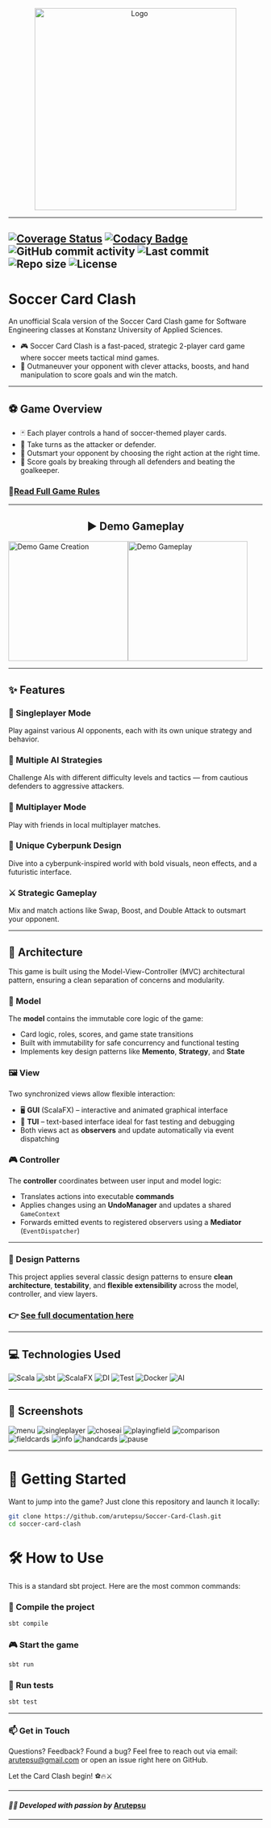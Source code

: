 <p align="center">
<img src="src/main/resources/images/data/logo/logoCut.png" alt="Logo" height="400"/>
</p>

---

[![Coverage Status](https://coveralls.io/repos/github/arutepsu/Soccer-Card-Clash/badge.svg?branch=main)](https://coveralls.io/github/arutepsu/Soccer-Card-Clash?branch=main)
[![Codacy Badge](https://app.codacy.com/project/badge/Grade/c8252a455c9a41f881a18a2e319642b1)](https://app.codacy.com/gh/arutepsu/Soccer-Card-Clash/dashboard)
![GitHub commit activity](https://img.shields.io/github/commit-activity/w/arutepsu/Soccer-Card-Clash?color=blue)
![Last commit](https://img.shields.io/github/last-commit/arutepsu/Soccer-Card-Clash?color=yellow)
![Repo size](https://img.shields.io/github/repo-size/arutepsu/Soccer-Card-Clash?color=orange)
![License](https://img.shields.io/github/license/arutepsu/Soccer-Card-Clash?color=lightgrey)
---
# Soccer Card Clash

An unofficial Scala version of the Soccer Card Clash game for Software Engineering classes at 
Konstanz University of Applied Sciences.

* 🎮 Soccer Card Clash is a fast-paced, strategic 2-player card game where soccer meets tactical mind games.
* 🧠 Outmaneuver your opponent with clever attacks, boosts, and hand manipulation to score goals and win the match.

---
## ⚽ Game Overview
* 🃏 Each player controls a hand of soccer-themed player cards.
* 🔄 Take turns as the attacker or defender.
* 🧠 Outsmart your opponent by choosing the right action at the right time.
* 🎯 Score goals by breaking through all defenders and beating the goalkeeper.

### 📖[Read Full Game Rules](src/main/resources/docs/GAMERULES.md)

---
<h2 style="text-align: center;">▶️ Demo Gameplay</h2>
<div style="display: flex; gap: 0px;">
  <img src="https://media4.giphy.com/media/v1.Y2lkPTc5MGI3NjExa3hiaTlobWpiZzM5NjRyb3k5Y2Zwb3BpczF2MXdwOXptOWU1MmpweCZlcD12MV9pbnRlcm5hbF9naWZfYnlfaWQmY3Q9Zw/OjGkzFmRiVrOamBDoF/giphy.gif" alt="Demo Game Creation" height="237"/>
  <img src="https://media0.giphy.com/media/v1.Y2lkPTc5MGI3NjExOHJiNnYzMzdnN3RnYnV4NTJxbnFhZGN1ZXRyY240czZhcXliZW1rMyZlcD12MV9pbnRlcm5hbF9naWZfYnlfaWQmY3Q9Zw/RfqWgunekLvxE5SnEt/giphy.gif" alt="Demo Gameplay" height="237"/>
</div>

---
## ✨ Features
### 🤖 Singleplayer Mode
Play against various AI opponents, each with its own unique strategy and behavior.

### 🧠 Multiple AI Strategies
Challenge AIs with different difficulty levels and tactics — from cautious defenders to aggressive attackers.

### 🤝 Multiplayer Mode
Play with friends in local multiplayer matches.

### 🎨 Unique Cyberpunk Design
Dive into a cyberpunk-inspired world with bold visuals, neon effects, and a futuristic interface.

### ⚔️ Strategic Gameplay
Mix and match actions like Swap, Boost, and Double Attack to outsmart your opponent.

--- 

## 🧱 Architecture
This game is built using the Model-View-Controller (MVC) architectural pattern, ensuring a clean separation of concerns and modularity.

### 🧠 Model

The **model** contains the immutable core logic of the game:

- Card logic, roles, scores, and game state transitions
- Built with immutability for safe concurrency and functional testing
- Implements key design patterns like **Memento**, **Strategy**, and **State**

### 🖼️ View

Two synchronized views allow flexible interaction:

- 🖥️ **GUI** (ScalaFX) – interactive and animated graphical interface
- 📝 **TUI** – text-based interface ideal for fast testing and debugging
- Both views act as **observers** and update automatically via event dispatching

### 🎮 Controller

The **controller** coordinates between user input and model logic:

- Translates actions into executable **commands**
- Applies changes using an **UndoManager** and updates a shared `GameContext`
- Forwards emitted events to registered observers using a **Mediator** (`EventDispatcher`)

---

### 📐 Design Patterns

This project applies several classic design patterns to ensure **clean architecture**, **testability**, and **flexible extensibility** across the model, controller, and view layers.

### 👉 [See full documentation here](src/main/resources/docs/PATTERNS.md)

---
## 💻 Technologies Used
![Scala](https://img.shields.io/badge/Scala-3.4.1-red?logo=scala)
![sbt](https://img.shields.io/badge/sbt-1.9.9-purple?logo=sbt)
![ScalaFX](https://img.shields.io/badge/ScalaFX-22.0.0-violet?logo=scala)
![DI](https://img.shields.io/badge/DI-Google_Juice-orange?logo=sbt)
![Test](https://img.shields.io/badge/Test-ScalaTest%203.2.14-brightgreen)
![Docker](https://img.shields.io/badge/Docker%20-3.8-teal)
![AI](https://img.shields.io/badge/Images%20by-DeepAI-blue)

---

## 📸 Screenshots
![menu](src/main/resources/docs/screenshots/mainmenu.png)
![singleplayer](src/main/resources/docs/screenshots/singleplayer.png)
![choseai](src/main/resources/docs/screenshots/choseai.png)
![playingfield](src/main/resources/docs/screenshots/playingfield.png)
![comparison](src/main/resources/docs/screenshots/comparison.png)
![fieldcards](src/main/resources/docs/screenshots/fieldcards.png)
![info](src/main/resources/docs/screenshots/info.png)
![handcards](src/main/resources/docs/screenshots/handcards.png)
![pause](src/main/resources/docs/screenshots/pause.png)

---

# 🚀 Getting Started
Want to jump into the game? Just clone this repository and launch it locally:

```bash
git clone https://github.com/arutepsu/Soccer-Card-Clash.git
cd soccer-card-clash
```
# 🛠️ How to Use
This is a standard sbt project. Here are the most common commands:

### 🔨 Compile the project
```bash
sbt compile
```
### 🎮 Start the game
```bash
sbt run
```
### 🧪 Run tests
```bash
sbt test
```

---

### 📫 Get in Touch
Questions? Feedback? Found a bug?
Feel free to reach out via email: arutepsu@gmail.com
or open an issue right here on GitHub.

Let the Card Clash begin! ⚽🔥⚔️

---

#### _👨‍💻 Developed with passion by_ [Arutepsu](httzps://github.com/arutepsu)

---